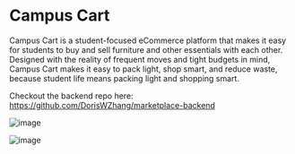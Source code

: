 # Campus Cart
Campus Cart is a student-focused eCommerce platform that makes it easy for students to buy and sell furniture and other essentials with each other. Designed with the reality of frequent moves and tight budgets in mind, Campus Cart makes it easy to pack light, shop smart, and reduce waste, because student life means packing light and shopping smart.

Checkout the backend repo here: https://github.com/DorisWZhang/marketplace-backend

![image](https://github.com/user-attachments/assets/c0acc724-eda3-4f99-95fb-088b98fdb0bd)

![image](https://github.com/user-attachments/assets/ed4e46ee-f361-43d9-9e3a-f3d1ccf3553b)

